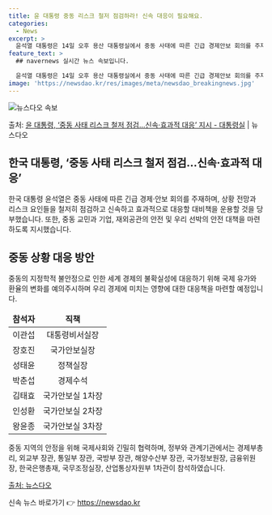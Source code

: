 ```yaml
---
title: 윤 대통령 중동 리스크 철저 점검하라! 신속 대응이 필요해요.
categories:
  - News
excerpt: >
  윤석열 대통령은 14일 오후 용산 대통령실에서 중동 사태에 따른 긴급 경제안보 회의를 주재, 범정부 차원의 …
feature_text: >
  ## navernews 실시간 뉴스 속보입니다.

  윤석열 대통령은 14일 오후 용산 대통령실에서 중동 사태에 따른 긴급 경제안보 회의를 주재, 범정부 차원의 …
image: 'https://newsdao.kr/res/images/meta/newsdao_breakingnews.jpg'
---
```


![뉴스다오 속보](https://newsdao.kr/res/images/meta/newsdao_breakingnews.jpg)

<p>출처: <a href="https://newsdao.kr/3592" rel="dofollow">윤 대통령, ‘중동 사태 리스크 철저 점검…신속·효과적 대응’ 지시 - 대통령실</a> | 뉴스다오</p>

<h2 data-ke-size="size26">한국 대통령, ‘중동 사태 리스크 철저 점검…신속·효과적 대응’</h2>
<p data-ke-size="size16">한국 대통령 윤석열은 중동 사태에 따른 긴급 경제·안보 회의를 주재하며, 상황 전망과 리스크 요인들을 철저히 점검하고 신속하고 효과적으로 대응할 대비책을 운용할 것을 당부했습니다. 또한, 중동 교민과 기업, 재외공관의 안전 및 우리 선박의 안전 대책을 마련하도록 지시했습니다.</p>

<h2 data-ke-size="size24">중동 상황 대응 방안</h2>
<p data-ke-size="size16">중동의 지정학적 불안정으로 인한 세계 경제의 불확실성에 대응하기 위해 국제 유가와 환율의 변화를 예의주시하며 우리 경제에 미치는 영향에 대한 대응책을 마련할 예정입니다.</p>

<table>
	<thead>
		<tr>
			<td style="text-align: center; height: 17px;"><b>참석자</b></td>
			<td style="text-align: center; height: 17px;"><b>직책</b></td>
		</tr>
	</thead>
	<tbody>
		<tr>
			<td style="text-align: center; height: 17px;">이관섭</td>
			<td style="text-align: center; height: 17px;">대통령비서실장</td>
		</tr>
		<tr>
			<td style="text-align: center; height: 17px;">장호진</td>
			<td style="text-align: center; height: 17px;">국가안보실장</td>
		</tr>
		<tr>
			<td style="text-align: center; height: 17px;">성태윤</td>
			<td style="text-align: center; height: 17px;">정책실장</td>
		</tr>
		<tr>
			<td style="text-align: center; height: 17px;">박춘섭</td>
			<td style="text-align: center; height: 17px;">경제수석</td>
		</tr>
		<tr>
			<td style="text-align: center; height: 17px;">김태효</td>
			<td style="text-align: center; height: 17px;">국가안보실 1차장</td>
		</tr>
		<tr>
			<td style="text-align: center; height: 17px;">인성환</td>
			<td style="text-align: center; height: 17px;">국가안보실 2차장</td>
		</tr>
		<tr>
			<td style="text-align: center; height: 17px;">왕윤종</td>
			<td style="text-align: center; height: 17px;">국가안보실 3차장</td>
		</tr>
	</tbody>
</table>

<p data-ke-size="size16">중동 지역의 안정을 위해 국제사회와 긴밀히 협력하며, 정부와 관계기관에서는 경제부총리, 외교부 장관, 통일부 장관, 국방부 장관, 해양수산부 장관, 국가정보원장, 금융위원장, 한국은행총재, 국무조정실장, 산업통상자원부 1차관이 참석하였습니다.</p>

<p data-ke-size="size16"><a href="https://newsdao.kr/3592">출처: 뉴스다오</a></p>
 

신속 뉴스 바로가기 👉 <a href="https://newsdao.kr" rel="dofollow">https://newsdao.kr</a>


